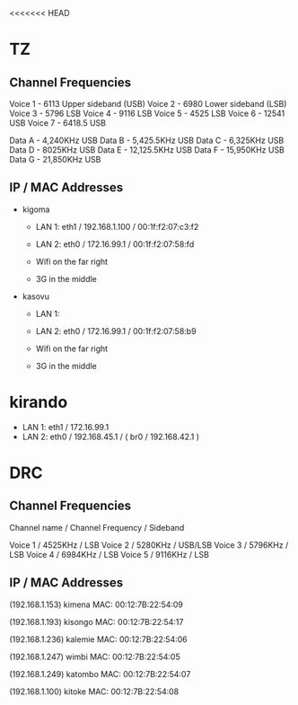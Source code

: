 <<<<<<< HEAD

# TZ

## Channel Frequencies

Voice 1 - 6113 Upper sideband (USB)
Voice 2 - 6980 Lower sideband (LSB)
Voice 3 - 5796 LSB 
Voice 4 - 9116 LSB 
Voice 5 - 4525 LSB 
Voice 6 - 12541 USB
Voice 7 - 6418.5 USB

Data A - 4,240KHz USB
Data B - 5,425.5KHz USB
Data C - 6,325KHz USB
Data D - 8025KHz USB
Data E - 12,125.5KHz USB
Data F - 15,950KHz USB
Data G - 21,850KHz USB

## IP / MAC Addresses

 * kigoma 
   - LAN 1: eth1 / 192.168.1.100 / 00:1f:f2:07:c3:f2 
   - LAN 2: eth0 / 172.16.99.1 / 00:1f:f2:07:58:fd

   - Wifi on the far right
   - 3G in the middle

 * kasovu
   - LAN 1: 
   - LAN 2: eth0 / 172.16.99.1 / 00:1f:f2:07:58:b9

   - Wifi on the far right
   - 3G in the middle

 # kirando
   - LAN 1: eth1 / 172.16.99.1
   - LAN 2: eth0 / 192.168.45.1 / ( br0 / 192.168.42.1 )

# DRC

## Channel Frequencies

Channel name / Channel Frequency / Sideband

Voice 1 / 4525KHz / LSB
Voice 2 / 5280KHz / USB/LSB
Voice 3 / 5796KHz / LSB
Voice 4 / 6984KHz / LSB
Voice 5 / 9116KHz / LSB

## IP / MAC Addresses

(192.168.1.153) kimena MAC: 00:12:7B:22:54:09

(192.168.1.193) kisongo MAC: 00:12:7B:22:54:17

(192.168.1.236) kalemie MAC: 00:12:7B:22:54:06

(192.168.1.247) wimbi MAC: 00:12:7B:22:54:05

(192.168.1.249) katombo MAC: 00:12:7B:22:54:07

(192.168.1.100) kitoke MAC: 00:12:7B:22:54:08
